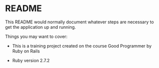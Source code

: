 # README

This README would normally document whatever steps are necessary to get the
application up and running.

Things you may want to cover:

- This is a training project created on the course Good Programmer by Ruby on Rails

- Ruby version 2.7.2

